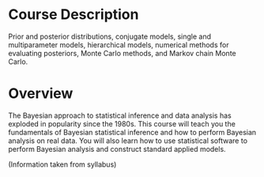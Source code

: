 # Course Description

Prior and posterior distributions, conjugate models, single and multiparameter models, hierarchical models, numerical methods for evaluating posteriors, Monte Carlo methods, and Markov chain Monte Carlo.

# Overview

The Bayesian approach to statistical inference and data analysis has exploded in popularity since the 1980s. This course will teach you the fundamentals of Bayesian statistical inference and how to perform Bayesian analysis on real data. You will also learn how to use statistical software to perform Bayesian analysis and construct standard applied models.

(Information taken from syllabus)
